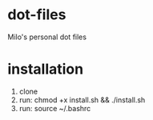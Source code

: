 # dot-files
Milo's personal dot files
# installation
1) clone
2) run: chmod +x install.sh && ./install.sh
3) run: source ~/.bashrc
